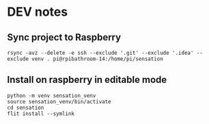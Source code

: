 # DEV notes
## Sync project to Raspberry
`rsync -avz --delete -e ssh --exclude '.git' --exclude '.idea' --exclude venv . pi@rpibathroom-14:/home/pi/sensation`

## Install on raspberry in editable mode
```commandline
python -m venv sensation_venv
source sensation_venv/bin/activate
cd sensation
flit install --symlink
```
